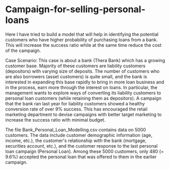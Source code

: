 # Campaign-for-selling-personal-loans
Here I have tried to build a model that will help in identifying the potential customers who have higher probability of purchasing loans from a bank. This will increase the success ratio while at the same time reduce the cost of the campaign.

Case Scenario: This case is about a bank (Thera Bank) which has a growing customer base. Majority of these
customers are liability customers (depositors) with varying size of deposits. The number of customers
who are also borrowers (asset customers) is quite small, and the bank is interested in expanding this
base rapidly to bring in more loan business and in the process, earn more through the interest on
loans. In particular, the management wants to explore ways of converting its liability customers to
personal loan customers (while retaining them as depositors). A campaign that the bank ran last year
for liability customers showed a healthy conversion rate of over 9% success. This has encouraged the
retail marketing department to devise campaigns with better target marketing to increase the success
ratio with minimal budget.

The file Bank_Personal_Loan_Modelling.csv contains data on 5000 customers. The data include customer demographic
information (age, income, etc.), the customer's relationship with the bank (mortgage, securities
account, etc.), and the customer response to the last personal loan campaign (Personal Loan). Among
these 5000 customers, only 480 (= 9.6%) accepted the personal loan that was offered to them in the
earlier campaign.
